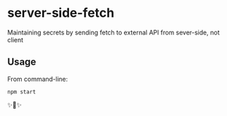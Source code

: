 # server-side-fetch

Maintaining secrets by sending fetch to external API from sever-side, not client

## Usage

From command-line:

```
npm start
```

✨🚀✨
